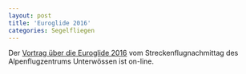 ```yaml
---
layout: post
title: 'Euroglide 2016'
categories: Segelfliegen
---
```

Der [Vortrag über die Euroglide 2016](https://mathias-muench.github.io/SFN-EG2016/) vom Streckenflugnachmittag des Alpenflugzentrums Unterwössen ist on-line.
